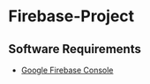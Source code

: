 # Firebase-Project
## Software Requirements
* [Google Firebase Console](https://www.google.com/url?sa=t&rct=j&q=&esrc=s&source=web&cd=&ved=2ahUKEwjjvMa3gt76AhUw9zgGHSVWA4UQjBB6BAgOEAE&url=https%3A%2F%2Fconsole.firebase.google.com%2F&usg=AOvVaw2FZlXJ-vssrAqr1uc6tr-x)
